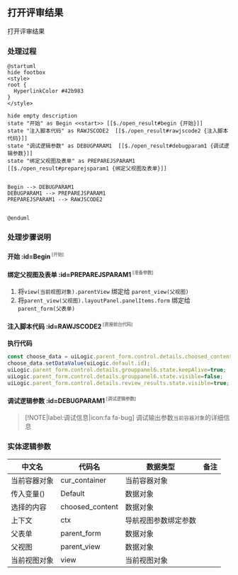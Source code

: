## 打开评审结果 <!-- {docsify-ignore-all} -->

   打开评审结果

### 处理过程

```plantuml
@startuml
hide footbox
<style>
root {
  HyperlinkColor #42b983
}
</style>

hide empty description
state "开始" as Begin <<start>> [[$./open_result#begin {开始}]]
state "注入脚本代码" as RAWJSCODE2  [[$./open_result#rawjscode2 {注入脚本代码}]]
state "调试逻辑参数" as DEBUGPARAM1  [[$./open_result#debugparam1 {调试逻辑参数}]]
state "绑定父视图及表单" as PREPAREJSPARAM1  [[$./open_result#preparejsparam1 {绑定父视图及表单}]]


Begin --> DEBUGPARAM1
DEBUGPARAM1 --> PREPAREJSPARAM1
PREPAREJSPARAM1 --> RAWJSCODE2


@enduml
```


### 处理步骤说明

#### 开始 :id=Begin<sup class="footnote-symbol"> <font color=gray size=1>[开始]</font></sup>




#### 绑定父视图及表单 :id=PREPAREJSPARAM1<sup class="footnote-symbol"> <font color=gray size=1>[准备参数]</font></sup>



1. 将`view(当前视图对象).parentView` 绑定给  `parent_view(父视图)`
2. 将`parent_view(父视图).layoutPanel.panelItems.form` 绑定给  `parent_form(父表单)`

#### 注入脚本代码 :id=RAWJSCODE2<sup class="footnote-symbol"> <font color=gray size=1>[直接前台代码]</font></sup>



<p class="panel-title"><b>执行代码</b></p>

```javascript
const choose_data = uiLogic.parent_form.control.details.choosed_content;
choose_data.setDataValue(uiLogic.default.id);
uiLogic.parent_form.control.details.grouppanel6.state.keepAlive=true;
uiLogic.parent_form.control.details.grouppanel6.state.visible=false;
uiLogic.parent_form.control.details.review_results.state.visible=true;
```

#### 调试逻辑参数 :id=DEBUGPARAM1<sup class="footnote-symbol"> <font color=gray size=1>[调试逻辑参数]</font></sup>



> [!NOTE|label:调试信息|icon:fa fa-bug]
> 调试输出参数`当前容器对象`的详细信息



### 实体逻辑参数

|    中文名   |    代码名    |  数据类型      |备注 |
| --------| --------| --------  | --------   |
|当前容器对象|cur_container|当前容器对象||
|传入变量(<i class="fa fa-check"/></i>)|Default|数据对象||
|选择的内容|choosed_content|数据对象||
|上下文|ctx|导航视图参数绑定参数||
|父表单|parent_form|数据对象||
|父视图|parent_view|数据对象||
|当前视图对象|view|当前视图对象||
